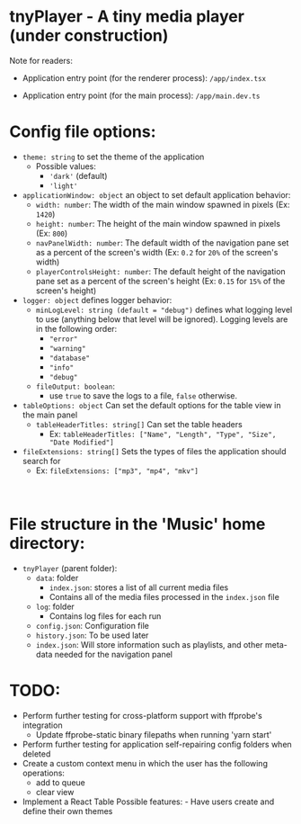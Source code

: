 # tnyPlayer - A tiny media player (under construction)

Note for readers:

-   Application entry point (for the renderer process): `/app/index.tsx`

-   Application entry point (for the main process): `/app/main.dev.ts`

# Config file options:

-   `theme: string` to set the theme of the application
    -   Possible values:
        -   `'dark'` (default)
        -   `'light'`
-   `applicationWindow: object` an object to set default application behavior:
    -   `width: number`: The width of the main window spawned in pixels (Ex: `1420`)
    -   `height: number`: The height of the main window spawned in pixels (Ex: `800`)
    -   `navPanelWidth: number`: The default width of the navigation pane set as a percent of the screen's width (Ex: `0.2` for `20%` of the screen's width)
    -   `playerControlsHeight: number`: The default height of the navigation pane set as a percent of the screen's height (Ex: `0.15` for `15%` of the screen's height)
-   `logger: object` defines logger behavior:
    -   `minLogLevel: string (default = "debug")` defines what logging level to use (anything below that level will be ignored). Logging levels are in the following order:
        -   `"error"`
        -   `"warning"`
        -   `"database"`
        -   `"info"`
        -   `"debug"`
    -   `fileOutput: boolean`:
        -   use `true` to save the logs to a file, `false` otherwise.
-   `tableOptions: object` Can set the default options for the table view in the main panel
    -   `tableHeaderTitles: string[]` Can set the table headers
        -   Ex: `tableHeaderTitles: ["Name", "Length", "Type", "Size", "Date Modified"]`
-   `fileExtensions: string[]` Sets the types of files the application should search for
    -   Ex: `fileExtensions: ["mp3", "mp4", "mkv"]`

<br>

# File structure in the 'Music' home directory:

-   `tnyPlayer` (parent folder):
    -   `data`: folder
        -   `index.json`: stores a list of all current media files
        -   Contains all of the media files processed in the `index.json` file
    -   `log`: folder
        -   Contains log files for each run
    -   `config.json`: Configuration file
    -   `history.json`: To be used later
    -   `index.json`: Will store information such as playlists, and other meta-data needed for the navigation panel

# TODO:

-   Perform further testing for cross-platform support with ffprobe's integration
    -   Update ffprobe-static binary filepaths when running 'yarn start'
-   Perform further testing for application self-repairing config folders when deleted
-   Create a custom context menu in which the user has the following operations:
    -   add to queue
    -   clear view
-   Implement a React Table
    Possible features: - Have users create and define their own themes

<br/>
